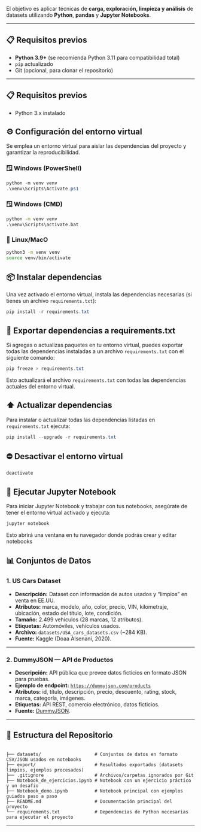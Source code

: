 El objetivo es aplicar técnicas de **carga, exploración, limpieza y análisis** de datasets utilizando **Python**, **pandas** y **Jupyter Notebooks**.  

---

## 📋 Requisitos previos

- **Python 3.9+** (se recomienda Python 3.11 para compatibilidad total)
- `pip` actualizado
- Git (opcional, para clonar el repositorio)

---

## 📋 Requisitos previos
- Python 3.x instalado

## ⚙️ Configuración del entorno virtual

Se emplea un entorno virtual para aislar las dependencias del proyecto y garantizar la reproducibilidad.


### 🪟 Windows (PowerShell)
```powershell
python -m venv venv
.\venv\Scripts\Activate.ps1
```

### 🪟 Windows (CMD)
```cmd
python -m venv venv
.\venv\Scripts\activate.bat
```

### 🐧 Linux/MacO
```bash
python3 -m venv venv
source venv/bin/activate
```

## 📦 Instalar dependencias

Una vez activado el entorno virtual, instala las dependencias necesarias (si tienes un archivo `requirements.txt`):

```powershell
pip install -r requirements.txt
```

## 🔁 Exportar dependencias a requirements.txt

Si agregas o actualizas paquetes en tu entorno virtual, puedes exportar todas las dependencias instaladas a un archivo `requirements.txt` con el siguiente comando:

```powershell
pip freeze > requirements.txt
```

Esto actualizará el archivo `requirements.txt` con todas las dependencias actuales del entorno virtual.

## ⬆️ Actualizar dependencias

Para instalar o actualizar todas las dependencias listadas en `requirements.txt` ejecuta:

```powershell
pip install --upgrade -r requirements.txt
```

## ⛔ Desactivar el entorno virtual

```powershell
deactivate
```



## 🚀 Ejecutar Jupyter Notebook

Para iniciar Jupyter Notebook y trabajar con tus notebooks, asegúrate de tener el entorno virtual activado y ejecuta:

```powershell
jupyter notebook
```

Esto abrirá una ventana en tu navegador donde podrás crear y editar notebooks



## 📊 Conjuntos de Datos

### 1. US Cars Dataset
- **Descripción:** Dataset con información de autos usados y “limpios” en venta en EE.UU.  
- **Atributos:** marca, modelo, año, color, precio, VIN, kilometraje, ubicación, estado del título, lote, condición.  
- **Tamaño:** 2.499 vehículos (28 marcas, 12 atributos).  
- **Etiquetas:** Automóviles, vehículos usados.  
- **Archivo:** `datasets/USA_cars_datasets.csv` (~284 KB).  
- **Fuente:** Kaggle (Doaa Alsenani, 2020).  

---

### 2. DummyJSON — API de Productos
- **Descripción:** API pública que provee datos ficticios en formato JSON para pruebas.  
- **Ejemplo de endpoint:** [`https://dummyjson.com/products`](https://dummyjson.com/products)  
- **Atributos:** id, título, descripción, precio, descuento, rating, stock, marca, categoría, imágenes.  
- **Etiquetas:** API REST, comercio electrónico, datos ficticios.  
- **Fuente:** [DummyJSON](https://dummyjson.com).  

---

## 📂 Estructura del Repositorio

```

├── datasets/                    # Conjuntos de datos en formato CSV/JSON usados en notebooks  
├── export/                      # Resultados exportados (datasets limpios, ejemplos procesados)  
├── .gitignore                   # Archivos/carpetas ignorados por Git  
├── Notebook_de_ejercicios.ipynb # Notebook con un ejercicio práctico y un desafio 
├── Notebook_demo.ipynb          # Notebook principal con ejemplos guiados paso a paso  
├── README.md                    # Documentación principal del proyecto  
└── requirements.txt             # Dependencias de Python necesarias para ejecutar el proyecto  
```

---